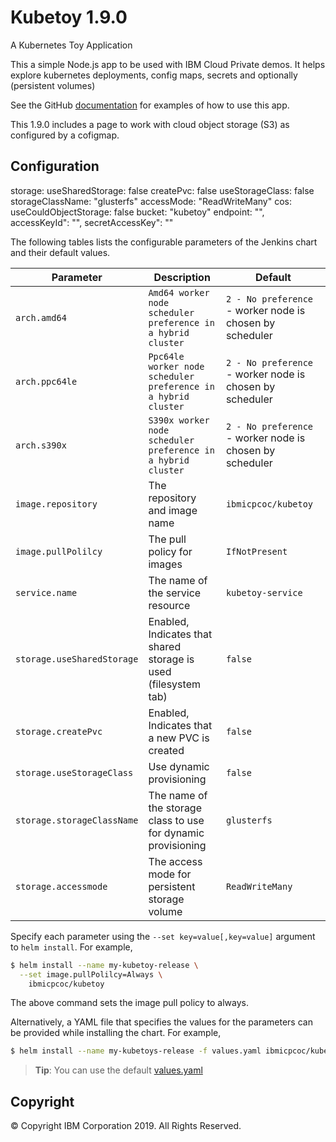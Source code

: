 # Kubetoy 1.9.0

A Kubernetes Toy Application

This a simple Node.js app to be used with IBM Cloud Private demos.  It helps explore kubernetes deployments, config maps, secrets and optionally (persistent volumes)

See the GitHub [documentation](https://github.com/IBM-ICP-CoC/KubeToy) for examples of how to use this app.

This 1.9.0 includes a page to work with cloud object storage (S3) as 
configured by a cofigmap.


## Configuration

storage:
  useSharedStorage: false
  createPvc: false
  useStorageClass: false
  storageClassName: "glusterfs"
  accessMode: "ReadWriteMany"
cos:
  useCouldObjectStorage: false
  bucket: "kubetoy"
  endpoint: "",
  accessKeyId": "",
  secretAccessKey": ""

The following tables lists the configurable parameters of the Jenkins chart and their default values.

|         Parameter            |                       Description                       |           Default          |
|------------------------------|---------------------------------------------------------|----------------------------|
| `arch.amd64`                  | `Amd64 worker node scheduler preference in a hybrid cluster` | `2 - No preference` - worker node is chosen by scheduler       |
| `arch.ppc64le`                | `Ppc64le worker node scheduler preference in a hybrid cluster` | `2 - No preference` - worker node is chosen by scheduler       |
| `arch.s390x`                  | `S390x worker node scheduler preference in a hybrid cluster` | `2 - No preference` - worker node is chosen by scheduler       |
| `image.repository`         | The repository and image name                           | `ibmicpcoc/kubetoy`      |
| `image.pullPolilcy`        | The pull policy for images                              | `IfNotPresent`            |
| `service.name`              | The name of the service resource                        | `kubetoy-service`        |
| `storage.useSharedStorage` | Enabled, Indicates that shared storage is used (filesystem tab)            | `false`                    |
| `storage.createPvc`         | Enabled, Indicates that a new PVC is created            | `false`                    |
| `storage.useStorageClass`   | Use dynamic provisioning        | `false`             |
| `storage.storageClassName`   | The name of the storage class to use for dynamic provisioning       | `glusterfs`             |
| `storage.accessmode`       | The access mode for persistent storage volume           | `ReadWriteMany`                 |

Specify each parameter using the `--set key=value[,key=value]` argument to `helm install`. For example,

```bash
$ helm install --name my-kubetoy-release \
  --set image.pullPolilcy=Always \
    ibmicpcoc/kubetoy
```

The above command sets the image pull policy to always.

Alternatively, a YAML file that specifies the values for the parameters can be provided while installing the chart. For example,

```bash
$ helm install --name my-kubetoys-release -f values.yaml ibmicpcoc/kubetoy
```

> **Tip**: You can use the default [values.yaml](values.yaml)



## Copyright
© Copyright IBM Corporation 2019. All Rights Reserved.